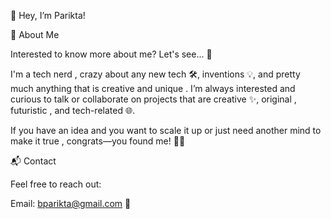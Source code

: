 👋 Hey, I’m Parikta!

🌟 About Me

Interested to know more about me? Let's see... 🤔

I'm a tech nerd , crazy about any new tech 🛠️, inventions 💡, and pretty much anything that is creative and unique . I’m always interested and curious to talk or collaborate on projects that are creative ✨, original , futuristic , and tech-related 🌐.


If you have an idea  and you want to scale it up  or just need another mind to make it true , congrats—you found me! ✌🏻

📬 Contact

Feel free to reach out:

Email: bparikta@gmail.com 📧

